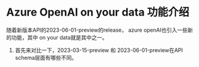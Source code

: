 # Azure OpenAI on your data 功能介绍
随着新版本API的2023-06-01-preview的release， azure openAI也引入一些新的功能，其中 on your data就是其中之一。

1. 首先来对比一下，2023-03-15-preview 和 2023-06-01-preview在API schema层面有哪些不同。
